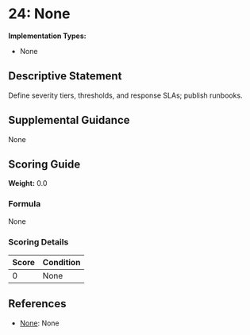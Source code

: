 # 24: None

**Implementation Types:**
- None

## Descriptive Statement

Define severity tiers, thresholds, and response SLAs; publish runbooks.

## Supplemental Guidance

None

## Scoring Guide

**Weight:** 0.0

### Formula

None

### Scoring Details

| Score | Condition |
| ----- | --------- |
| 0 | None |

## References

- [None](None): None


